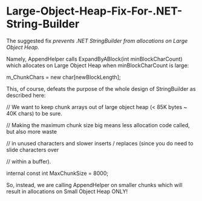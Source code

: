 # Large-Object-Heap-Fix-For-.NET-String-Builder
The suggested fix *prevents .NET StringBuilder from allocations on Large Object Heap.*

Namely, AppendHelper calls ExpandByABlock(int minBlockCharCount) which allocates on Large Object Heap when minBlockCharCount is large:  


m_ChunkChars = new char[newBlockLength];



This, of course, defeats the purpose of the whole design of StringBuilder as described here:

// We want to keep chunk arrays out of large object heap (< 85K bytes ~ 40K chars) to be sure.

// Making the maximum chunk size big means less allocation code called, but also more waste

// in unused characters and slower inserts / replaces (since you do need to slide characters over

// within a buffer).  

internal const int MaxChunkSize = 8000;
        
        
So, instead, we are calling AppendHelper on smaller chunks which will result in allocations on Small Object Heap ONLY! 
